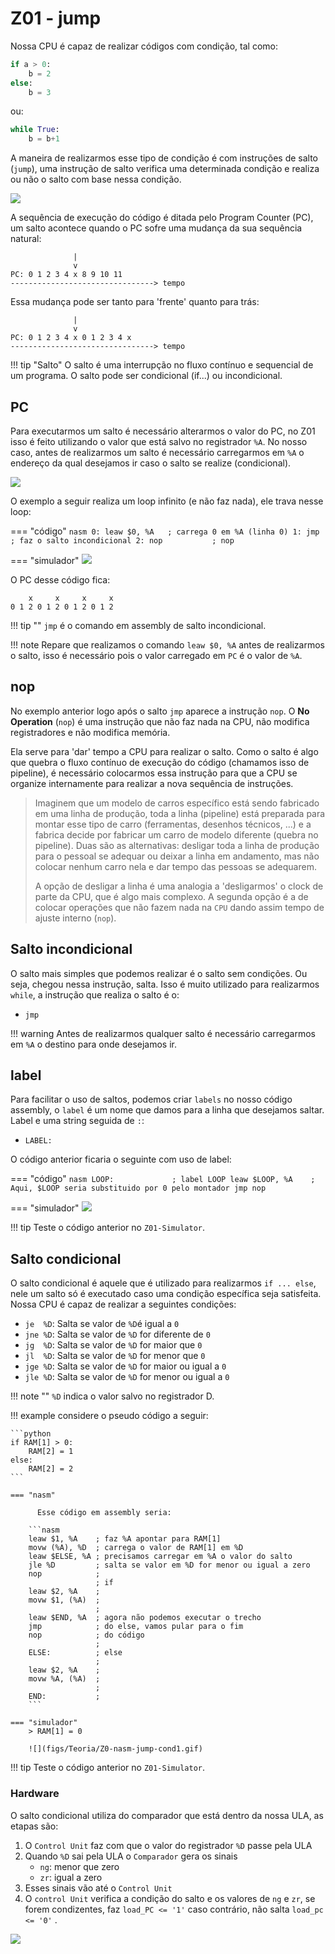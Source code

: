# Z01 - jump

Nossa CPU é capaz de realizar códigos com condição, tal como:

``` python
if a > 0:
    b = 2
else:
    b = 3
```

ou:

``` python
while True:
    b = b+1
```

A maneira de realizarmos esse tipo de condição é com instruções de salto (`jump`), uma instrução de salto verifica uma determinada condição e realiza ou não o salto com base nessa condição.

![](figs/Teoria/Z0-nasm-jump.svg)

A sequência de execução do código é ditada pelo Program Counter (PC), um salto acontece quando o PC sofre uma mudança da sua sequência natural:

```
              | 
              v
PC: 0 1 2 3 4 x 8 9 10 11
--------------------------------> tempo
```

Essa mudança pode ser tanto para 'frente' quanto para trás:

```
              |
              v
PC: 0 1 2 3 4 x 0 1 2 3 4 x 
--------------------------------> tempo
```

!!! tip "Salto"
    O salto é uma interrupção no fluxo contínuo e sequencial de um programa. O salto pode ser condicional (if...) ou incondicional.

## PC

Para executarmos um salto é necessário alterarmos o valor do PC, no Z01 isso é feito utilizando o valor que está salvo no registrador `%A`. No nosso caso, antes de realizarmos um salto é necessário carregarmos em `%A` o endereço da qual desejamos ir caso o salto se realize (condicional). 

![](figs/Teoria/Z0-nasm-pc.png)

O exemplo a seguir realiza um loop infinito (e não faz nada), ele trava nesse loop:

=== "código"
    ```nasm
    0: leaw $0, %A   ; carrega 0 em %A (linha 0)
    1: jmp           ; faz o salto incondicional
    2: nop           ; nop
    ``` 

=== "simulador"
    ![](figs/Teoria/Z0-jmp-loop.gif)

O PC desse código fica:

```
    x     x     x     x 
0 1 2 0 1 2 0 1 2 0 1 2
```

!!! tip ""
    `jmp` é o comando em assembly de salto incondicional.

!!! note
    Repare que realizamos o comando `leaw $0, %A` antes de realizarmos o salto, isso é necessário pois o valor carregado em `PC` é o valor de `%A`.


## nop

No exemplo anterior logo após o salto `jmp` aparece a instrução `nop`. O **No Operation** (`nop`) é uma instrução que não faz nada na CPU, não modifica registradores e não modifica memória.

Ela serve para 'dar' tempo a CPU para realizar o salto. Como o salto é algo que quebra o fluxo contínuo de execução do código (chamamos isso de pipeline), é necessário colocarmos essa instrução para que a CPU se organize internamente para realizar a nova sequência de instruções.

> Imaginem que um modelo de carros específico está sendo fabricado em uma linha de produção, toda a linha (pipeline) está preparada para montar esse tipo de carro (ferramentas, desenhos técnicos, ...) e a fabrica decide por fabricar um carro de modelo diferente (quebra no pipeline). Duas são as alternativas: desligar toda a linha de produção para o pessoal se adequar ou deixar a linha em andamento, mas não colocar nenhum carro nela e dar tempo das pessoas se adequarem. 
>
> A opção de desligar a linha é uma analogia a 'desligarmos' o clock de parte da CPU, que é algo mais complexo. A segunda opção é a de colocar operações que não fazem nada na `CPU` dando assim tempo de ajuste interno (`nop`).

## Salto incondicional 

O salto mais simples que podemos realizar é o salto sem condições. Ou seja, chegou nessa instrução, salta. Isso é muito utilizado para realizarmos `while`, a instrução que realiza o salto é o:

- `jmp`

!!! warning
    Antes de realizarmos qualquer salto é necessário carregarmos em `%A` o destino para onde desejamos ir.
    
## label

Para facilitar o uso de saltos, podemos criar `labels` no nosso código assembly, o `label` é um nome que damos para a linha que desejamos saltar. Label e uma string seguida de `:`:

- `LABEL:`

O código anterior ficaria o seguinte com uso de label:

=== "código"
    ```nasm
    LOOP:             ; label LOOP
    leaw $LOOP, %A    ; Aqui, $LOOP seria substituido por 0 pelo montador
    jmp
    nop
    ```

=== "simulador"
    ![](figs/Teoria/Z0-jmp-loop-label.gif)

!!! tip
    Teste o código anterior no `Z01-Simulator`.
    
## Salto condicional

O salto condicional é aquele que é utilizado para realizarmos `if ... else`, nele um salto só é executado caso uma condição específica seja satisfeita. Nossa CPU é capaz de realizar a seguintes condições:

- `je  %D`: Salta se valor de `%D`é igual a `0`
- `jne %D`: Salta se valor de `%D` for diferente de `0`
- `jg  %D`: Salta se valor de `%D` for maior que `0`
- `jl  %D`: Salta se valor de `%D` for menor que `0`
- `jge %D`: Salta se valor de `%D` for maior ou igual a `0`
- `jle %D`: Salta se valor  de `%D` for  menor ou igual a `0`

!!! note ""
    `%D` indica o valor salvo no registrador D.
    
!!! example
    considere o pseudo código a seguir:
    
    ```python
    if RAM[1] > 0:
        RAM[2] = 1
    else:
        RAM[2] = 2
    ```
    
    === "nasm" 
    
          Esse código em assembly seria:

        ```nasm
        leaw $1, %A    ; faz %A apontar para RAM[1]
        movw (%A), %D  ; carrega o valor de RAM[1] em %D
        leaw $ELSE, %A ; precisamos carregar em %A o valor do salto
        jle %D         ; salta se valor em %D for menor ou igual a zero
        nop            ; 
                       ; if
        leaw $2, %A    ; 
        movw $1, (%A)  ; 
                       ;
        leaw $END, %A  ; agora não podemos executar o trecho 
        jmp            ; do else, vamos pular para o fim 
        nop            ; do código
                       ;
        ELSE:          ; else
                       ;
        leaw $2, %A    ; 
        movw %A, (%A)  ; 
                       ;
        END:           ;
        ```
    
    === "simulador"
        > RAM[1] = 0
 
        ![](figs/Teoria/Z0-nasm-jump-cond1.gif)

!!! tip
    Teste o código anterior no `Z01-Simulator`.
    
### Hardware

O salto condicional utiliza do comparador que está dentro da nossa ULA, as etapas são:

1. O `Control Unit` faz com que o valor do registrador `%D` passe pela ULA 
1. Quando `%D` sai pela ULA o `Comparador` gera os sinais
    - `ng`: menor que zero
    - `zr`: igual a zero
1. Esses sinais vão até o `Control Unit`
1. O `control Unit` verifica a condição do salto e os valores de `ng` e `zr`, se forem condizentes, faz `load_PC <= '1'` caso contrário, não salta `load_pc <= '0'` .

![](figs/Teoria/Z0-nasm-pc.svg)

